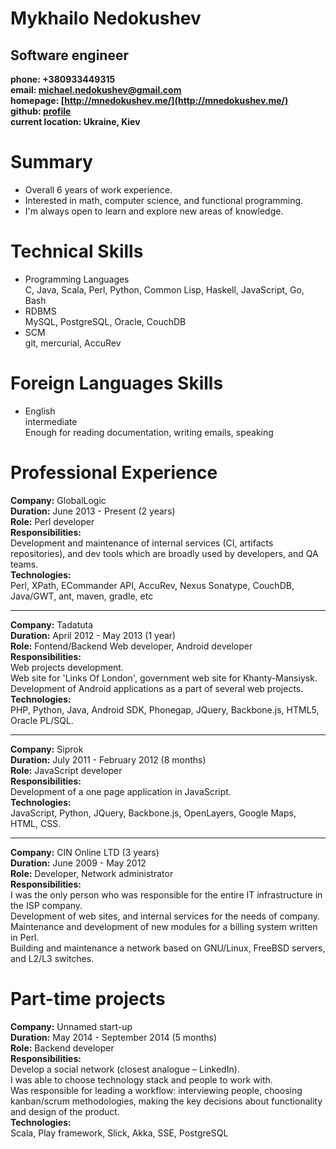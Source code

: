 Mykhailo Nedokushev
=========================
Software engineer
-----------------------

**phone:    +380933449315**  
**email:    michael.nedokushev@gmail.com**  
**homepage: [http://mnedokushev.me/](http://mnedokushev.me/)**  
**github:   [profile](http://github.com/grouzen)**  
**current location: Ukraine, Kiev**  

# Summary
* Overall 6 years of work experience.
* Interested in math, computer science, and functional programming.
* I'm always open to learn and explore new areas of knowledge.

# Technical Skills
* Programming Languages  
  C, Java, Scala, Perl, Python, Common Lisp, Haskell, JavaScript, Go, Bash
* RDBMS  
  MySQL, PostgreSQL, Oracle, CouchDB
* SCM  
  git, mercurial, AccuRev
  
# Foreign Languages Skills
* English  
  intermediate  
  Enough for reading documentation, writing emails, speaking

# Professional Experience

**Company:**          GlobalLogic  
**Duration:**         June 2013 - Present (2 years)  
**Role:**             Perl developer  
**Responsibilities:**  
    Development and maintenance of internal services (CI, artifacts repositories), and dev tools
    which are broadly used by developers, and QA teams.  
**Technologies:**  
    Perl, XPath, ECommander API, AccuRev, Nexus Sonatype, CouchDB, Java/GWT, ant, maven, gradle, etc  

------------------------------------------------------------------------------------------------------------------------

**Company:**          Tadatuta  
**Duration:**         April 2012 - May 2013 (1 year)  
**Role:**             Fontend/Backend Web developer, Android developer  
**Responsibilities:**  
    Web projects development.  
    Web site for 'Links Of London', government web site for Khanty-Mansiysk.  
    Development of Android applications as a part of several web projects.  
**Technologies:**  
    PHP, Python, Java, Android SDK, Phonegap, JQuery, Backbone.js, HTML5, Oracle PL/SQL.   

------------------------------------------------------------------------------------------------------------------------

**Company:**          Siprok  
**Duration:**         July 2011 - February 2012 (8 months)  
**Role:**             JavaScript developer  
**Responsibilities:**  
    Development of a one page application in JavaScript.  
**Technologies:**  
    JavaScript, Python, JQuery, Backbone.js, OpenLayers, Google Maps, HTML, CSS.

------------------------------------------------------------------------------------------------------------------------

**Company:**          CIN Online LTD (3 years)  
**Duration:**         June 2009 - May 2012  
**Role:**             Developer, Network administrator  
**Responsibilities:**  
    I was the only person who was responsible for the entire IT infrastructure in the ISP company.  
    Development of web sites, and internal services for the needs of company.  
    Maintenance and development of new modules for a billing system written in Perl.  
    Building and maintenance a network based on GNU/Linux, FreeBSD servers, and L2/L3 switches.  

# Part-time projects
**Company:**  Unnamed start-up  
**Duration:** May 2014 - September 2014 (5 months)  
**Role:**     Backend developer  
**Responsibilities:**  
    Develop a social network (closest analogue – LinkedIn).  
    I was able to choose technology stack and people to work with.  
    Was responsible for leading a workflow: interviewing people, choosing kanban/scrum methodologies,
    making the key decisions about functionality and design of the product.  
**Technologies:**  
    Scala, Play framework, Slick, Akka, SSE, PostgreSQL
